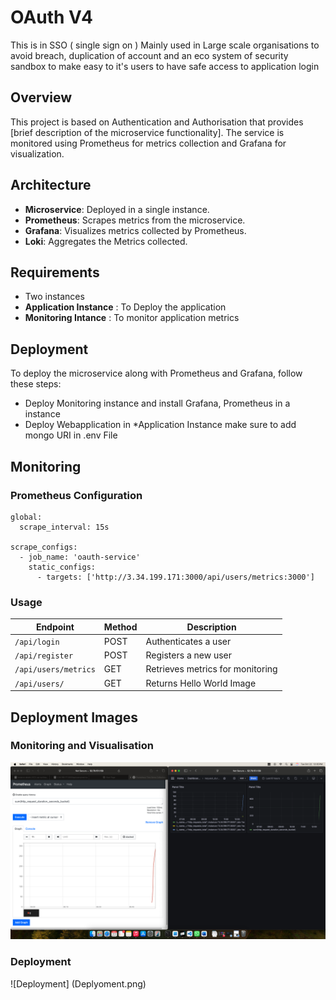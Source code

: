 # OAuth V4

This is in SSO ( single sign on ) Mainly used in Large scale organisations to avoid breach, duplication of account and an eco system of security sandbox to make easy to it's users to have safe access to application login 

## Overview

This project is based on Authentication and Authorisation that provides [brief description of the microservice functionality]. The service is monitored using Prometheus for metrics collection and Grafana for visualization.

## Architecture

- **Microservice**: Deployed in a single instance.
- **Prometheus**: Scrapes metrics from the microservice.
- **Grafana**: Visualizes metrics collected by Prometheus.
- **Loki**: Aggregates the Metrics collected. 

## Requirements

- Two instances 
- **Application Instance** : To Deploy the application 
- **Monitoring Intance** : To monitor application metrics

## Deployment

To deploy the microservice along with Prometheus and Grafana, follow these steps:

- Deploy Monitoring instance and install Grafana, Prometheus in a instance 
- Deploy Webapplication in *Application Instance make sure to add mongo URI in .env File 

## Monitoring

### Prometheus Configuration
```
global:
  scrape_interval: 15s

scrape_configs:
  - job_name: 'oauth-service'
    static_configs:
      - targets: ['http://3.34.199.171:3000/api/users/metrics:3000']

```

### Usage

| Endpoint                | Method | Description                      |
|-------------------------|--------|----------------------------------|
| `/api/login`            | POST   | Authenticates a user             |
| `/api/register`         | POST   | Registers a new user             |
| `/api/users/metrics`    | GET    | Retrieves metrics for monitoring |
| `/api/users/`           | GET    | Returns Hello World Image        |

## Deployment Images 

### Monitoring and Visualisation 

![Monitoring](Monitoring.png)

### Deployment

![Deployment] (Deplyoment.png)

